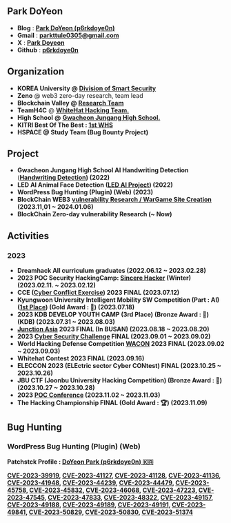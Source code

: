 ## Park DoYeon

- **Blog** : [**Park DoYeon (p6rkdoye0n)**](https://medium.com/p6rkdoyeon)
- **Gmail** : [**parkttule0305@gmail.com**](mailto:parkttule0305@gmail.com)
- **X** : [**Park Doyeon**](https://x.com/p6rkdoye0n)
- **Github** : [**p6rkdoye0n**](https://github.com/parkttule)


## Organization

- **KOREA University @ [Division of Smart Security](https://gss.korea.ac.kr/ime/info/smart.do#none)**
- **Zeno** @ web3 zero-day research, team lead
- **Blockchain Valley @ [Research Team](https://blog.blockchainvalley.ac/)**
- **TeamH4C** @ **[WhiteHat Hacking Team.](https://teamh4c.com/)**
- **High School** **@** [**Gwacheon Jungang High School.**](https://gcja.hs.kr/)
- **KITRI Best Of The Best : [1st WHS](https://www.kitribob.kr/)**
- **HSPACE @ Study Team (Bug Bounty Project)**




## **Project**

- **Gwacheon Jungang High School AI Handwriting Detection** (**[Handwriting Detection](https://gcjw-handwriting-recognition.netlify.app/)) (2022)**
- **LED AI Animal Face Detection ([LED AI Project](https://led-animal-face.netlify.app/)) (2022)**
- **WordPress Bug Hunting (Plugin) (Web) (2023)**
- **BlockChain WEB3** **[vulnerability Research / WarGame Site Creation](https://m.site.naver.com/1hT2m) (2023.11,01 ~ 2024.01.06)**
- **BlockChain Zero-day vulnerability Research (~ Now)**




## **Activities**

### 2023

- **Dreamhack All curriculum graduates (2022.06.12 ~ 2023.02.28)**
- **2023 POC Security HackingCamp: [Sincere Hacker](https://powerofcommunity.net/) (Winter) (2023.02.11. ~ 2023.02.12)**
- **CCE ([Cyber Conflict Exercise](https://cce.cstec.kr/)) 2023 FINAL (2023.07.12)**
- **Kyungwoon University Intelligent Mobility SW Competition (Part : AI) ([1st Place](https://news.zum.com/articles/84544571)) (Gold Award : 🥇) (2023.07.18)**
- **2023 KDB DEVELOP YOUTH CAMP (3rd Place) (Bronze Award : 🥉) (KDB) (2023.07.31 ~ 2023.08.03)**
- **[Junction Asia](https://asia.hackjunction.com/home/) 2023 FINAL (In BUSAN) (2023.08.18 ~ 2023.08.20)**
- **2023 [Cyber Security Challenge](https://sec-challenge.kr/main) FINAL (2023.09.01 ~ 2023.09.02)**
- **World Hacking Defense Competition [WACON](https://wacon.world/?lang=ko) 2023 FINAL (2023.09.02 ~ 2023.09.03)**
- **Whitehat Contest 2023 FINAL (2023.09.16)**
- **ELECCON 2023 (ELEctric sector Cyber CONtest) FINAL (2023.10.25 ~ 2023.10.26)**
- **JBU CTF (Joonbu University Hacking Competition) (Bronze Award : 🥉) (2023.10.27 ~ 2023.10.28)**
- **2023 [POC Conference](https://powerofcommunity.net/) (2023.11.02 ~ 2023.11.03)**
- **The Hacking Championship FINAL (Gold Award : 🏆) (2023.11.09)**


## Bug Hunting

### WordPress Bug Hunting (Plugin) (Web)

**Patchstck Profile : [DoYeon Park (p6rkdoye0n) 🇰🇷](https://patchstack.com/database/researcher/d6c88ba9-5ab1-4c11-8450-698c44415555)**

**[CVE-2023-39919](https://patchstack.com/database/vulnerability/wpshopgermany-protectedshops/wordpress-wpshopgermany-protected-shops-plugin-2-0-cross-site-scripting-xss-vulnerability?vero_id=101171&vero_conv=8O2Z42Yf8LaWeP3OA-grTzrbwXMFFWWRWbH_3C9VULHtJ_7O9TcOX7tpxIG7Gq0pbMX5yGufokOebyAPUxiPQwOxTpv2ae1suwW9CJobH0vs), [CVE-2023-41127](https://cve.mitre.org/cgi-bin/cvename.cgi?name=CVE-2023-41127), [CVE-2023-41128](https://cve.mitre.org/cgi-bin/cvename.cgi?name=CVE-2023-41128), [CVE-2023-41136](https://cve.mitre.org/cgi-bin/cvename.cgi?name=CVE-2023-41136), [CVE-2023-41948](https://www.cve.org/CVERecord?id=CVE-2023-41948), [CVE-2023-44239](https://patchstack.com/database/vulnerability/wwm-social-share-on-image-hover/wordpress-wwm-social-share-on-image-hover-plugin-2-2-cross-site-scripting-xss-vulnerability?vero_id=101171&vero_conv=8O2Z42Yf8LaWeP3OA-grTzrbwXMFFWWRWbH_3C9VULHtJ_7O9TcOX7tpxIG7Gq0v6Z8NfEm3HMpnLK9lPaoXsGIt77S_0JjK8AAXE0nxWre3), [CVE-2023-44479](https://patchstack.com/database/vulnerability/wp-jump-menu/wordpress-wp-jump-menu-plugin-3-6-4-cross-site-scripting-xss-vulnerability?vero_id=101171&vero_conv=8O2Z42Yf8LaWeP3OA-grTzrbwXMFFWWRWbH_3C9VULHtJ_7O9TcOX7tpxIG7Gq0v6Z8If0uxE8lpLK9lPaoXsO1pasLAXl5hPnXRC04x9DUM), [CVE-2023-45758](https://patchstack.com/database/vulnerability/amministrazione-trasparente/wordpress-amministrazione-trasparente-plugin-8-0-2-cross-site-scripting-xss-vulnerability?vero_id=101171&vero_conv=8O2Z42Yf8LaWeP3OA-grTzrbwXMFFWWRWbH_3C9VULHtJ_7O9TcOX7tpxIG7Gq0v7ZIMfUq3Hc1pLK9lPaoXsBOqK6ndevB9It_r54K-dvBn), [CVE-2023-45832](https://patchstack.com/database/vulnerability/wp-gotowebinar/wordpress-wp-gotowebinar-plugin-14-45-cross-site-scripting-xss-vulnerability?vero_id=101171&vero_conv=8O2Z42Yf8LaWeP3OA-grTzrbwXMFFWWRWbH_3C9VULHtJ_7O9TcOX7tpxIG7Gq0v7pkNfE20HMthLK9lPaoXsIsLvGFM-g9BOHqRcScWumWZ), [CVE-2023-46068](https://patchstack.com/database/vulnerability/xqueue-maileon/wordpress-maileon-plugin-2-16-0-cross-site-scripting-xss-vulnerability?vero_id=101171&vero_conv=8O2Z42Yf8LaWeP3OA-grTzrbwXMFFWWRWbH_3C9VULHtJ_7O9TcOX7tpxIG7Gq0v7pIPf06-HMtjLK9lPaoXsKIdqdJqIuB7U10zSLvQL7eD), [CVE-2023-47223](https://patchstack.com/database/vulnerability/basic-interactive-world-map/wordpress-basic-interactive-world-map-plugin-2-0-cross-site-scripting-xss-vulnerability?vero_id=101171&vero_conv=8O2Z42Yf8LaWeP3OA-grTzrbwXMFFWWRWbH_3C9VULHtJ_7O9TcOX7tpxIG7Gq0s2nvkmPHTCchcwIpORGotyvNtdCspjGxU5bj8-pDg0hZp), [CVE-2023-47545](https://patchstack.com/database/vulnerability/mailchimp-wp/wordpress-forms-for-mailchimp-by-optin-cat-plugin-2-5-4-cross-site-scripting-xss-vulnerability?vero_id=101171&vero_conv=8O2Z42Yf8LaWeP3OA-grTzrbwXMFFWWRWbH_3C9VULHtJ_7O9TcOX7tpxIG7Gq0s3HPglvDUC8pcwIpORGotys-0cDZ22NfqaHCedOaoCI9W), [CVE-2023-47833](https://patchstack.com/database/vulnerability/theatre/wordpress-theater-for-wordpress-plugin-0-18-3-cross-site-scripting-xss-vulnerability?vero_id=101171&vero_conv=8O2Z42Yf8LaWeP3OA-grTzrbwXMFFWWRWbH_3C9VULHtJ_7O9TcOX7tpxIG7Gq0s33DrlPvVCcBdwIpORGotyl4a_X9FJIBQNgpT1nT5lieW), [CVE-2023-48322](https://patchstack.com/database/vulnerability/edoc-employee-application/wordpress-edoc-employee-job-application-plugin-1-13-reflected-cross-site-scripting-xss-vulnerability?vero_id=101171&vero_conv=8O2Z42Yf8LaWeP3OA-grTzrbwXMFFWWRWbH_3C9VULHtJ_7O9TcOX7tpxIG7Gq0s0XfnmPrRCMlSwIpORGotyiwAxxHsORudOG0DPi3qGwR2), [CVE-2023-49157](https://patchstack.com/database/report-preview/5c4afe1f-dd43-4495-aff2-0b2238a738a8), [CVE-2023-49188](https://patchstack.com/database/vulnerability/track-geolocation-of-users-using-contact-form-7/wordpress-track-geolocation-of-users-using-contact-form-7-plugin-1-4-cross-site-scripting-xss-vulnerability?vero_id=101171&vero_conv=8O2Z42Yf8LaWeP3OA-grTzrbwXMFFWWRWbH_3C9VULHtJ_7O9TcOX7tpxIG7Gq0tJEG7vqNWuYkhj5xKKI_S3edoXgyl8HY4HXoU51n_64qY), [CVE-2023-49189](https://patchstack.com/database/vulnerability/wp-share-buttons-analytics-by-getsocial/wordpress-social-share-buttons-analytics-plugin-getsocial-io-plugin-4-3-12-cross-site-scripting-xss-vulnerability?vero_id=101171&vero_conv=8O2Z42Yf8LaWeP3OA-grTzrbwXMFFWWRWbH_3C9VULHtJ_7O9TcOX7tpxIG7Gq0tJEG7va1SuYghj5xKKI_S3clXuAVKR3LpIDnLPZ_LhUD2), [CVE-2023-49191](https://patchstack.com/database/vulnerability/gdpr-compliance-by-supsystic/wordpress-gdpr-cookie-consent-by-supsystic-plugin-2-1-2-cross-site-scripting-xss-vulnerability?vero_id=101171&vero_conv=8O2Z42Yf8LaWeP3OA-grTzrbwXMFFWWRWbH_3C9VULHtJ_7O9TcOX7tpxIG7Gq0tJEG6u61Su4guj5xKKI_S3e5-8gkSKi1OgKbNaY2uPKBS), [CVE-2023-49841](https://patchstack.com/database/vulnerability/optin-forms/wordpress-optin-forms-plugin-1-3-3-cross-site-scripting-xss-vulnerability?vero_id=101171&vero_conv=8O2Z42Yf8LaWeP3OA-grTzrbwXMFFWWRWbH_3C9VULHtJ_7O9TcOX7tpxIG7Gq0tIUaxuKpTsoghj5xKKI_S3Rdre4rHxyzg-bH02-YxrVnn), [CVE-2023-50829](https://patchstack.com/database/vulnerability/quick-interest-slider/wordpress-loan-repayment-calculator-and-application-form-plugin-2-9-3-cross-site-scripting-xss-vulnerability?vero_id=101171&vero_conv=8O2Z42Yf8LaWeP3OA-grTzrbwXMFFWWRWbH_3C9VULHtJ_7O9TcOX7tpxIG7Gq0tIkK6uaNQvYkhj5xKKI_S3Y_SBj2STHDgkScjHX3Z2dok), [CVE-2023-50830](https://patchstack.com/database/report-preview/4a595193-c4c6-40b5-a432-314e5f8f1438?vero_id=101171&vero_conv=8O2Z42Yf8LaWeP3OA-grTzrbwXMFFWWRWbH_3C9VULHtJ_7O9TcOX7tpxIG7Gq0tIkK6vapXuoIvj5xKKI_S3ZknK6LBy8le5R1vod5jpivZ), [CVE-2023-51374](https://patchstack.com/database/vulnerability/zerobounce/wordpress-zerobounce-email-verification-validation-plugin-1-0-11-cross-site-scripting-xss-vulnerability?vero_id=101171&vero_conv=8O2Z42Yf8LaWeP3OA-grTzrbwXMFFWWRWbH_3C9VULHtJ_7O9TcOX7tpxIG7Gq0tLEW3uq1VvYggj5xKKI_S3Yq3_Mpbo-2glL5UUJQsuJXu)**
